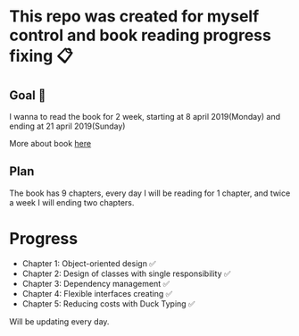 # This repo was created for myself control and book reading progress fixing 📋

## Goal 🎯

I wanna to read the book for 2 week, starting at 8 april 2019(Monday)
and ending at 21 april 2019(Sunday)

More about book [here](https://www.poodr.com/)

## Plan

The book has 9 chapters, every day I will be reading for 1 chapter, and twice a week
I will ending two chapters.

# Progress

- Chapter 1: Object-oriented design ✅
- Chapter 2: Design of classes with single responsibility ✅
- Chapter 3: Dependency management ✅
- Chapter 4: Flexible interfaces creating ✅
- Chapter 5: Reducing costs with Duck Typing ✅

Will be updating every day.
